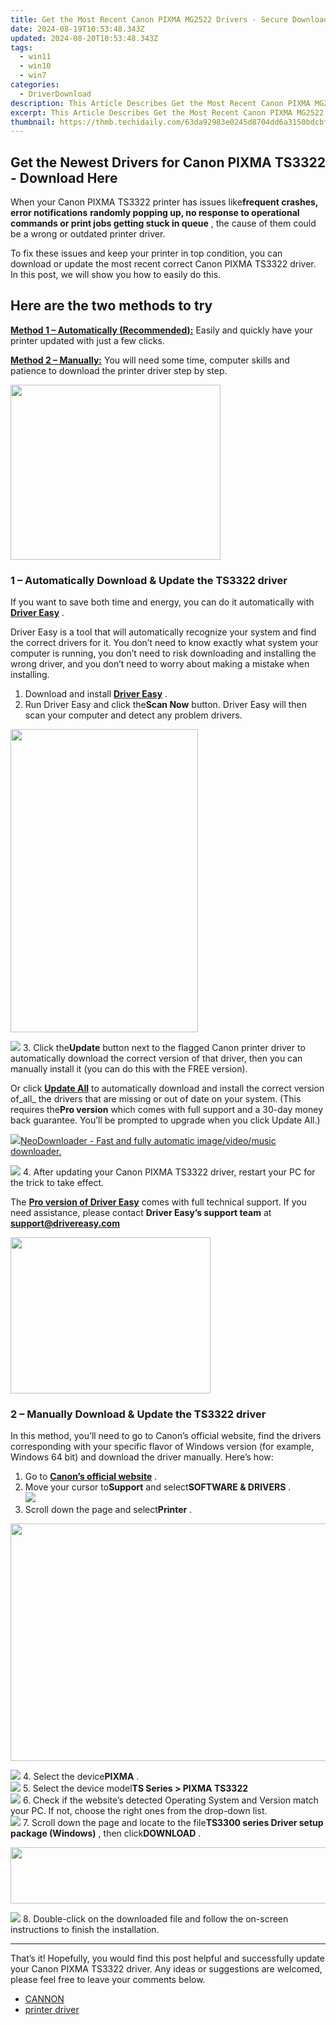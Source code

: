 ```yaml
---
title: Get the Most Recent Canon PIXMA MG2522 Drivers - Secure Download & Setup Instructions
date: 2024-08-19T10:53:48.343Z
updated: 2024-08-20T10:53:48.343Z
tags:
  - win11
  - win10
  - win7
categories:
  - DriverDownload
description: This Article Describes Get the Most Recent Canon PIXMA MG2522 Drivers - Secure Download & Setup Instructions
excerpt: This Article Describes Get the Most Recent Canon PIXMA MG2522 Drivers - Secure Download & Setup Instructions
thumbnail: https://thmb.techidaily.com/63da92983e0245d8704dd6a3150bdcbfb7cabcd587560ad00c9351b904f56102.jpg
---
```


## Get the Newest Drivers for Canon PIXMA TS3322 - Download Here

When your Canon PIXMA TS3322 printer has issues like**frequent crashes, error notifications**   **randomly popping up, no response to operational commands or print jobs getting stuck in queue** , the cause of them could be a wrong or outdated printer driver.

 To fix these issues and keep your printer in top condition, you can download or update the most recent correct Canon PIXMA TS3322 driver. In this post, we will show you how to easily do this.

## Here are the two methods to try

**[Method 1 – Automatically (Recommended):](https://www.drivereasy.com/knowledge/canon-pixma-ts3322-driver-download-and-update/#h-1)**  Easily and quickly have your printer updated with just a few clicks.

**[Method 2 – Manually:](https://tools.techidaily.com/drivereasy/download/)**  You will need some time, computer skills and patience to download the printer driver step by step.

<!-- affiliate ads begin -->
<a href="https://getlyla.pxf.io/c/5597632/1455723/15391" target="_top" id="1455723"><img src="//a.impactradius-go.com/display-ad/15391-1455723" border="0" alt="" width="336" height="280"/></a><img height="0" width="0" src="https://imp.pxf.io/i/5597632/1455723/15391" style="position:absolute;visibility:hidden;" border="0" />
<!-- affiliate ads end -->
### 1 – Automatically Download & Update the TS3322 driver

 If you want to save both time and energy, you can do it automatically with **[Driver Easy](https://tools.techidaily.com/drivereasy/download/)**  .

 Driver Easy is a tool that will automatically recognize your system and find the correct drivers for it. You don’t need to know exactly what system your computer is running, you don’t need to risk downloading and installing the wrong driver, and you don’t need to worry about making a mistake when installing.

1. Download and install **[Driver Easy](https://tools.techidaily.com/drivereasy/download/)**  .
2. Run Driver Easy and click the**Scan Now** button. Driver Easy will then scan your computer and detect any problem drivers.  
<!-- affiliate ads begin -->
<a href="https://zonlipartnershipprogram.pxf.io/c/5597632/1611407/17882" target="_top" id="1611407"><img src="//a.impactradius-go.com/display-ad/17882-1611407" border="0" alt="" width="300" height="485"/></a><img height="0" width="0" src="https://imp.pxf.io/i/5597632/1611407/17882" style="position:absolute;visibility:hidden;" border="0" />
<!-- affiliate ads end -->
![](https://images.drivereasy.com/wp-content/uploads/2022/08/de-scan5.7.3.jpg)
3. Click the**Update** button next to the flagged Canon printer driver to automatically download the correct version of that driver, then you can manually install it (you can do this with the FREE version).  

 Or click **[Update All](https://tools.techidaily.com/drivereasy/download/)**  to automatically download and install the correct version of_all_ the drivers that are missing or out of date on your system. (This requires the**Pro version** which comes with full support and a 30-day money back guarantee. You’ll be prompted to upgrade when you click Update All.)  
<!-- affiliate ads begin -->
<a href="https://secure.2checkout.com/order/checkout.php?PRODS=4559731&QTY=1&AFFILIATE=108875&CART=1"><img src="http://www.neowise.com/images/nd-ss-w200.jpg" border="0">NeoDownloader - Fast and fully automatic image/video/music downloader. </a>
<!-- affiliate ads end -->
![](https://images.drivereasy.com/wp-content/uploads/2022/08/DE-canon-ts3322.jpg)
4. After updating your Canon PIXMA TS3322 driver, restart your PC for the trick to take effect.

 The **[Pro version of Driver Easy](https://tools.techidaily.com/drivereasy/download/)**  comes with full technical support. If you need assistance, please contact **Driver Easy’s support team** at [**support@drivereasy.com**](https://tools.techidaily.com/drivereasy/download/)

<!-- affiliate ads begin -->
<a href="https://zonlipartnershipprogram.pxf.io/c/5597632/1821134/17882" target="_top" id="1821134"><img src="//a.impactradius-go.com/display-ad/17882-1821134" border="0" alt="" width="320" height="250"/></a><img height="0" width="0" src="https://imp.pxf.io/i/5597632/1821134/17882" style="position:absolute;visibility:hidden;" border="0" />
<!-- affiliate ads end -->
### 2 – Manually Download & Update the TS3322 driver

 In this method, you’ll need to go to Canon’s official website, find the drivers corresponding with your specific flavor of Windows version (for example, Windows 64 bit) and download the driver manually. Here’s how:

1. Go to **[Canon’s official website](https://www.usa.canon.com/)**  .
2. Move your cursor to**Support** and select**SOFTWARE & DRIVERS** .  
![](https://images.drivereasy.com/wp-content/uploads/2022/08/canon-driver1.jpg)
3. Scroll down the page and select**Printer** .  
<!-- affiliate ads begin -->
<a href="https://twopages.pxf.io/c/5597632/2016067/18544" target="_top" id="2016067"><img src="//a.impactradius-go.com/display-ad/18544-2016067" border="0" alt="" width="1020" height="380"/></a><img height="0" width="0" src="https://imp.pxf.io/i/5597632/2016067/18544" style="position:absolute;visibility:hidden;" border="0" />
<!-- affiliate ads end -->
![](https://images.drivereasy.com/wp-content/uploads/2022/08/canon-driver2.1.jpg)
4. Select the device**PIXMA** .  
![](https://images.drivereasy.com/wp-content/uploads/2022/08/canon-driver3.jpg)
5. Select the device model**TS Series > PIXMA TS3322**  
![](https://images.drivereasy.com/wp-content/uploads/2022/08/canon-driver4.jpg)
6. Check if the website’s detected Operating System and Version match your PC. If not, choose the right ones from the drop-down list.  
![](https://images.drivereasy.com/wp-content/uploads/2022/08/canon-driver5.jpg)
7. Scroll down the page and locate to the file**TS3300 series Driver setup package (Windows)** , then click**DOWNLOAD** .  
<!-- affiliate ads begin -->
<a href="https://vapordna.pxf.io/c/5597632/1494880/17238" target="_top" id="1494880"><img src="//a.impactradius-go.com/display-ad/17238-1494880" border="0" alt="" width="728" height="90"/></a><img height="0" width="0" src="https://imp.pxf.io/i/5597632/1494880/17238" style="position:absolute;visibility:hidden;" border="0" />
<!-- affiliate ads end -->
![](https://images.drivereasy.com/wp-content/uploads/2022/08/canon-driver6.jpg)
8. Double-click on the downloaded file and follow the on-screen instructions to finish the installation.

---

 That’s it! Hopefully, you would find this post helpful and successfully update your Canon PIXMA TS3322 driver. Any ideas or suggestions are welcomed, please feel free to leave your comments below.

* [CANNON](https://tools.techidaily.com/drivereasy/download/)
* [printer driver](https://tools.techidaily.com/drivereasy/download/)

<ins class="adsbygoogle"
     style="display:block"
     data-ad-format="autorelaxed"
     data-ad-client="ca-pub-7571918770474297"
     data-ad-slot="1223367746"></ins>



<ins class="adsbygoogle"
     style="display:block"
     data-ad-client="ca-pub-7571918770474297"
     data-ad-slot="8358498916"
     data-ad-format="auto"
     data-full-width-responsive="true"></ins>


